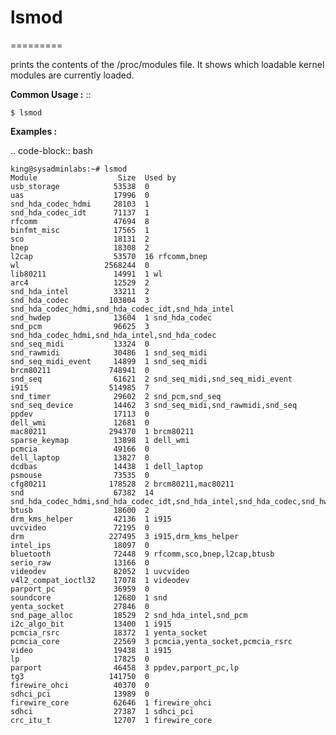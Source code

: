 # lsmod
=========

prints the contents of the /proc/modules file. It shows which loadable kernel modules are currently loaded.

**Common Usage :** ::

	$ lsmod

**Examples :**

.. code-block:: bash

	king@sysadminlabs:~# lsmod
	Module                  Size  Used by
	usb_storage            53538  0 
	uas                    17996  0 
	snd_hda_codec_hdmi     28103  1 
	snd_hda_codec_idt      71137  1 
	rfcomm                 47694  8 
	binfmt_misc            17565  1 
	sco                    18131  2 
	bnep                   18308  2 
	l2cap                  53570  16 rfcomm,bnep
	wl                   2568244  0 
	lib80211               14991  1 wl
	arc4                   12529  2 
	snd_hda_intel          33211  2 
	snd_hda_codec         103804  3 snd_hda_codec_hdmi,snd_hda_codec_idt,snd_hda_intel
	snd_hwdep              13604  1 snd_hda_codec
	snd_pcm                96625  3 snd_hda_codec_hdmi,snd_hda_intel,snd_hda_codec
	snd_seq_midi           13324  0 
	snd_rawmidi            30486  1 snd_seq_midi
	snd_seq_midi_event     14899  1 snd_seq_midi
	brcm80211             748941  0 
	snd_seq                61621  2 snd_seq_midi,snd_seq_midi_event
	i915                  514985  7 
	snd_timer              29602  2 snd_pcm,snd_seq
	snd_seq_device         14462  3 snd_seq_midi,snd_rawmidi,snd_seq
	ppdev                  17113  0 
	dell_wmi               12681  0 
	mac80211              294370  1 brcm80211
	sparse_keymap          13898  1 dell_wmi
	pcmcia                 49166  0 
	dell_laptop            13827  0 
	dcdbas                 14438  1 dell_laptop
	psmouse                73535  0 
	cfg80211              178528  2 brcm80211,mac80211
	snd                    67382  14 snd_hda_codec_hdmi,snd_hda_codec_idt,snd_hda_intel,snd_hda_codec,snd_hwdep,snd_pcm,snd_rawmidi,snd_seq,snd_timer,snd_seq_device
	btusb                  18600  2 
	drm_kms_helper         42136  1 i915
	uvcvideo               72195  0 
	drm                   227495  3 i915,drm_kms_helper
	intel_ips              18097  0 
	bluetooth              72448  9 rfcomm,sco,bnep,l2cap,btusb
	serio_raw              13166  0 
	videodev               82052  1 uvcvideo
	v4l2_compat_ioctl32    17078  1 videodev
	parport_pc             36959  0 
	soundcore              12680  1 snd
	yenta_socket           27846  0 
	snd_page_alloc         18529  2 snd_hda_intel,snd_pcm
	i2c_algo_bit           13400  1 i915
	pcmcia_rsrc            18372  1 yenta_socket
	pcmcia_core            22569  3 pcmcia,yenta_socket,pcmcia_rsrc
	video                  19438  1 i915
	lp                     17825  0 
	parport                46458  3 ppdev,parport_pc,lp
	tg3                   141750  0 
	firewire_ohci          40370  0 
	sdhci_pci              13989  0 
	firewire_core          62646  1 firewire_ohci
	sdhci                  27387  1 sdhci_pci
	crc_itu_t              12707  1 firewire_core

